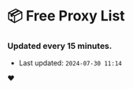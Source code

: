 # :package: Free Proxy List
### Updated every 15 minutes.

- Last updated: `2024-07-30 11:14`

:heart:
